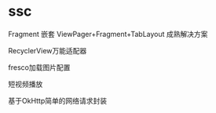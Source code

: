 # ssc
Fragment 嵌套 ViewPager+Fragment+TabLayout 成熟解决方案

RecyclerView万能适配器

fresco加载图片配置

短视频播放

基于OkHttp简单的网络请求封装